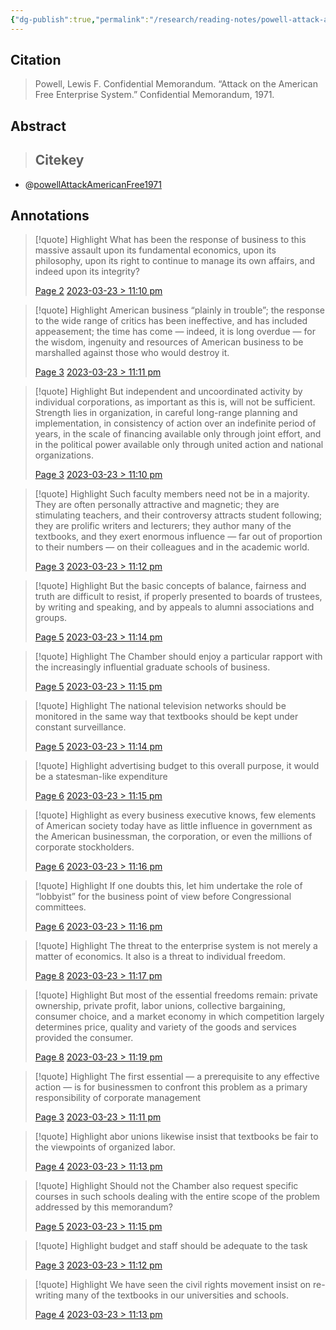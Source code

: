 ```yaml
---
{"dg-publish":true,"permalink":"/research/reading-notes/powell-attack-american-free1971/","title":"powellAttackAmericanFree1971","tags":[null,"gardenEntry","gardenEntry","gardenEntry"]}
---
```



## Citation

> Powell, Lewis F. Confidential Memorandum. “Attack on the American Free Enterprise System.” Confidential Memorandum, 1971.

## Abstract

>## Citekey
- @[powellAttackAmericanFree1971](powellAttackAmericanFree1971.md)

## Annotations



> [!quote] Highlight
> What has been the response of business to this massive assault upon its fundamental economics, upon its philosophy, upon its right to continue to manage its own affairs, and indeed upon its integrity?
>
> [Page 2](zotero://open-pdf/library/items/R9N6I3GZ?page=2) [2023-03-23 > 11:10 pm](2023-03-23#11:10%20pm)

> [!quote] Highlight
> American business “plainly in trouble”; the response to the wide range of critics has been ineffective, and has included appeasement; the time has come — indeed, it is long overdue — for the wisdom, ingenuity and resources of American business to be marshalled against those who would destroy it.
>
> [Page 3](zotero://open-pdf/library/items/R9N6I3GZ?page=3) [2023-03-23 > 11:11 pm](2023-03-23#11:11%20pm)

> [!quote] Highlight
> But independent and uncoordinated activity by individual corporations, as important as this is, will not be sufficient. Strength lies in organization, in careful long-range planning and implementation, in consistency of action over an indefinite period of years, in the scale of financing available only through joint effort, and in the political power available only through united action and national organizations.
>
> [Page 3](zotero://open-pdf/library/items/R9N6I3GZ?page=3) [2023-03-23 > 11:10 pm](2023-03-23#11:10%20pm)

> [!quote] Highlight
> Such faculty members need not be in a majority. They are often personally attractive and magnetic; they are stimulating teachers, and their controversy attracts student following; they are prolific writers and lecturers; they author many of the textbooks, and they exert enormous influence — far out of proportion to their numbers — on their colleagues and in the academic world.
>
> [Page 3](zotero://open-pdf/library/items/R9N6I3GZ?page=3) [2023-03-23 > 11:12 pm](2023-03-23#11:12%20pm)

> [!quote] Highlight
> But the basic concepts of balance, fairness and truth are difficult to resist, if properly presented to boards of trustees, by writing and speaking, and by appeals to alumni associations and groups.
>
> [Page 5](zotero://open-pdf/library/items/R9N6I3GZ?page=5) [2023-03-23 > 11:14 pm](2023-03-23#11:14%20pm)

> [!quote] Highlight
> The Chamber should enjoy a particular rapport with the increasingly influential graduate schools of business.
>
> [Page 5](zotero://open-pdf/library/items/R9N6I3GZ?page=5) [2023-03-23 > 11:15 pm](2023-03-23#11:15%20pm)

> [!quote] Highlight
> The national television networks should be monitored in the same way that textbooks should be kept under constant surveillance.
>
> [Page 5](zotero://open-pdf/library/items/R9N6I3GZ?page=5) [2023-03-23 > 11:14 pm](2023-03-23#11:14%20pm)

> [!quote] Highlight
> advertising budget to this overall purpose, it would be a statesman-like expenditure
>
> [Page 6](zotero://open-pdf/library/items/R9N6I3GZ?page=6) [2023-03-23 > 11:15 pm](2023-03-23#11:15%20pm)

> [!quote] Highlight
> as every business executive knows, few elements of American society today have as little influence in government as the American businessman, the corporation, or even the millions of corporate stockholders.
>
> [Page 6](zotero://open-pdf/library/items/R9N6I3GZ?page=6) [2023-03-23 > 11:16 pm](2023-03-23#11:16%20pm)

> [!quote] Highlight
> If one doubts this, let him undertake the role of “lobbyist” for the business point of view before Congressional committees.
>
> [Page 6](zotero://open-pdf/library/items/R9N6I3GZ?page=6) [2023-03-23 > 11:16 pm](2023-03-23#11:16%20pm)

> [!quote] Highlight
> The threat to the enterprise system is not merely a matter of economics. It also is a threat to individual freedom.
>
> [Page 8](zotero://open-pdf/library/items/R9N6I3GZ?page=8) [2023-03-23 > 11:17 pm](2023-03-23#11:17%20pm)

> [!quote] Highlight
> But most of the essential freedoms remain: private ownership, private profit, labor unions, collective bargaining, consumer choice, and a market economy in which competition largely determines price, quality and variety of the goods and services provided the consumer.
>
> [Page 8](zotero://open-pdf/library/items/R9N6I3GZ?page=8) [2023-03-23 > 11:19 pm](2023-03-23#11:19%20pm)

> [!quote] Highlight
> The first essential — a prerequisite to any effective action — is for businessmen to confront this problem as a primary responsibility of corporate management
>
> [Page 3](zotero://open-pdf/library/items/R9N6I3GZ?page=3) [2023-03-23 > 11:11 pm](2023-03-23#11:11%20pm)

> [!quote] Highlight
> abor unions likewise insist that textbooks be fair to the viewpoints of organized labor.
>
> [Page 4](zotero://open-pdf/library/items/R9N6I3GZ?page=4) [2023-03-23 > 11:13 pm](2023-03-23#11:13%20pm)

> [!quote] Highlight
> Should not the Chamber also request specific courses in such schools dealing with the entire scope of the problem addressed by this memorandum?
>
> [Page 5](zotero://open-pdf/library/items/R9N6I3GZ?page=5) [2023-03-23 > 11:15 pm](2023-03-23#11:15%20pm)

> [!quote] Highlight
> budget and staff should be adequate to the task
>
> [Page 3](zotero://open-pdf/library/items/R9N6I3GZ?page=3) [2023-03-23 > 11:12 pm](2023-03-23#11:12%20pm)

> [!quote] Highlight
> We have seen the civil rights movement insist on re-writing many of the textbooks in our universities and schools.
>
> [Page 4](zotero://open-pdf/library/items/R9N6I3GZ?page=4) [2023-03-23 > 11:13 pm](2023-03-23#11:13%20pm)




